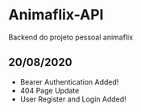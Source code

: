 # Animaflix-API
Backend do projeto pessoal animaflix

## 20/08/2020
- Bearer Authentication Added!
- 404 Page Update
- User Register and Login Added!


